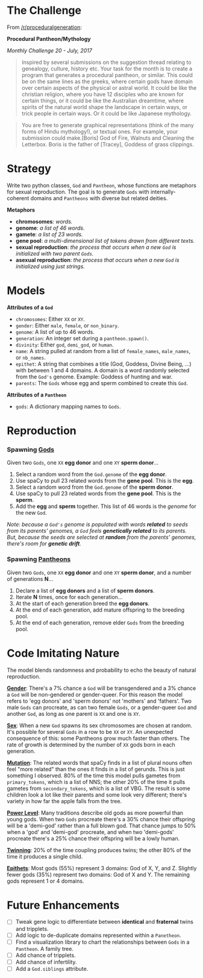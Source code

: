 # The Challenge

From [/r/proceduralgeneration](https://www.reddit.com/r/proceduralgeneration/comments/6lt82x/monthly_challenge_20_july_2017_procedural/):

**Procedural Pantheon/Mythology**

_Monthly Challenge 20 - July, 2017_

> Inspired by several submissions on the suggestion thread relating to genealogy, culture, history etc. Your task for the month is to create a program that generates a procedural pantheon, or similar. This could be on the same lines as the greeks, where certain gods have domain over certain aspects of the physical or astral world. It could be like the christian religion, where you have 12 disciples who are known for certain things, or it could be like the Australian dreamtime, where spirits of the natural world shape the landscape in certain ways, or trick people in certain ways. Or it could be like Japanese mythology.

> You are free to generate graphical representations (think of the many forms of Hindu mythology!), or textual ones. For example, your submission could make.[Boris] God of Fire, Walnuts and Cleaning the Letterbox. Boris is the father of [Tracey], Goddess of grass clippings.


# Strategy

Write two python classes, `God` and `Pantheon`, whose functions are metaphors for sexual reproduction. The goal is to generate `Gods` with internally-coherent domains and `Pantheons` with diverse but related deities.

**Metaphors**

* **chromosomes**: _words._
* **genome**: _a list of 46 words._
* **gamete**: _a list of 23 words._
* **gene pool**: _a multi-dimensional list of tokens drawn from different texts._
* **sexual reproduction**: _the process that occurs when a new `God` is initialized with two parent `Gods`._
* **asexual reproduction**: _the process that occurs when a new `God` is initialized using just strings._


# Models

**Attributes of a `God`**

* `chromosomes`: Either `XX` or `XY`.
* `gender`: Either `male`, `female`, or `non_binary`.
* `genome`: A list of up to 46 words.
* `generation`: An integer set during a `pantheon.spawn()`.
* `divinity`: Either `god`, `demi_god`, or `human`.
* `name`: A string pulled at random from a list of `female_names`, `male_names`, or `nb_names`.
* `epithet`: A string that combines a title (God, Goddess, Divine Being, ...) with between 1 and 4 domains. A domain is a word randomly selected from the `God's` genome. Example: Goddess of hunting and war.
* `parents`: The `Gods` whose egg and sperm combined to create this `God`.

**Attributes of a `Pantheon`**

* `gods`: A dictionary mapping names to `Gods`.

# Reproduction

### Spawning [Gods](https://github.com/carawarner/procgen/blob/master/pantheon/scripts/gods.py)

Given two `Gods`, one `XX` **egg donor** and one `XY` **sperm donor**...

1. Select a random word from the `God.genome` of the **egg donor**.
1. Use spaCy to pull 23 related words from the **gene pool**. This is the **egg**.
1. Select a random word from the `God.genome` of the **sperm donor**.
1. Use spaCy to pull 23 related words from the **gene pool**. This is the **sperm**.
1. Add the **egg** and **sperm** together. This list of 46 words is the *genome* for the new `God`.

_Note: because a `God's` genome is populated with words **related** to seeds from its parents' genomes, a `God` feels **genetically related** to its parents. But, because the seeds are selected at **random** from the parents' genomes, there's room for **genetic drift**._

### Spawning [Pantheons](https://github.com/carawarner/procgen/blob/master/pantheon/scripts/pantheons.py)

Given two `Gods`, one `XX` **egg donor** and one `XY` **sperm donor**, and a number of generations **N**...

1. Declare a list of **egg donors** and a list of **sperm donors**.
1. Iterate **N** times, once for each generation...
1. At the start of each generation breed the **egg donors**.
1. At the end of each generation, add mature offspring to the breeding pool.
1. At the end of each generation, remove elder `Gods` from the breeding pool.


# Code Imitating Nature

The model blends randomness and probability to echo the beauty of natural reproduction.

**[Gender](https://github.com/carawarner/procgen/blob/master/pantheon/scripts/gods.py#L26-L35)**: There's a 7% chance a `God` will be transgendered and a 3% chance a `God` will be non-gendered or gender-queer. For this reason the model refers to 'egg donors' and 'sperm donors' not 'mothers' and 'fathers'. Two male `Gods` can procreate, as can two female `Gods`, or a gender-queer `God` and another `God`, as long as one parent is `XX` and one is `XY`.

**[Sex](https://github.com/carawarner/procgen/blob/master/pantheon/scripts/gods.py#L85)**: When a new `God` spawns its sex chromosomes are chosen at random. It's possible for several `Gods` in a row to be `XX` or `XY`. An unexpected consequence of this: some Pantheons grow much faster than others. The rate of growth is determined by the number of `XX` gods born in each generation.

**[Mutation](https://github.com/carawarner/procgen/blob/master/pantheon/scripts/gods.py#L170-L172)**: The related words that spaCy finds in a list of plural nouns often feel "more related" than the ones it finds in a list of gerunds. This is just something I observed. 80% of the time this model pulls gametes from `primary_tokens`, which is a list of NNS; the other 20% of the time it pulls gametes from `secondary_tokens`, which is a list of VBG. The result is some children look a lot like their parents and some look very different; there's variety in how far the apple falls from the tree.

**[Power Level](https://github.com/carawarner/procgen/blob/master/pantheon/scripts/gods.py#L26-L35)**: Many traditions describe old gods as more powerful than young gods. When two `Gods` procreate there's a 30% chance their offspring will be a 'demi-god' rather than a full blown god. That chance jumps to 50% when a 'god' and 'demi-god' procreate, and when two 'demi-gods' procreate there's a 25% chance their offspring will be a lowly human.

**[Twinning](https://github.com/carawarner/procgen/blob/master/pantheon/scripts/pantheons.py#L48)**: 20% of the time coupling produces twins; the other 80% of the time it produces a single child. 

**[Epithets](https://github.com/carawarner/procgen/blob/master/pantheon/scripts/gods.py#L143)**: Most gods (55%) represent 3 domains: God of X, Y, and Z. Slightly fewer gods (35%) represent two domains: God of X and Y. The remaining gods represent 1  or 4 domains.


# Future Enhancements

- [ ] Tweak gene logic to differentiate between **identical** and **fraternal** twins and tripplets.
- [ ] Add logic to de-duplicate domains represented within a `Panetheon`.
- [ ] Find a visualization library to chart the relationships between `Gods` in a `Pantheon`. A family tree.
- [ ] Add chance of tripplets.
- [ ] Add chance of infertility.
- [ ] Add a `God.siblings` attribute.
